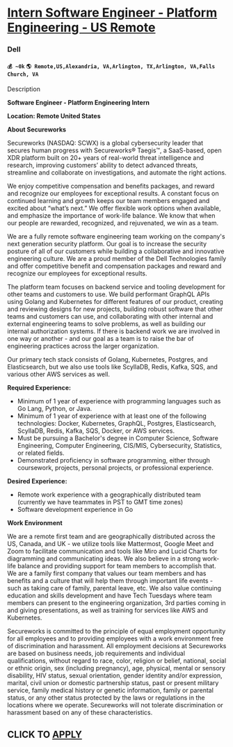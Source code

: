 # [Intern Software Engineer - Platform Engineering - US Remote](https://www.remotewlb.com/apply/intern-software-engineer-platform-engineering-us-remote)  
### Dell  
#### `💰 ~0k` `🌎 Remote,US,Alexandria, VA,Arlington, TX,Arlington, VA,Falls Church, VA`  

Description

**Software Engineer - Platform Engineering Intern**

 **Location: Remote United States**

 **About Secureworks**

Secureworks (NASDAQ: SCWX) is a global cybersecurity leader that secures human progress with Secureworks® Taegis™, a SaaS-based, open XDR platform built on 20+ years of real-world threat intelligence and research, improving customers’ ability to detect advanced threats, streamline and collaborate on investigations, and automate the right actions.

We enjoy competitive compensation and benefits packages, and reward and recognize our employees for exceptional results. A constant focus on continued learning and growth keeps our team members engaged and excited about “what’s next.” We offer flexible work options when available, and emphasize the importance of work-life balance. We know that when our people are rewarded, recognized, and rejuvenated, we win as a team.

We are a fully remote software engineering team working on the company's next generation security platform. Our goal is to increase the security posture of all of our customers while building a collaborative and innovative engineering culture. We are a proud member of the Dell Technologies family and offer competitive benefit and compensation packages and reward and recognize our employees for exceptional results.

The platform team focuses on backend service and tooling development for other teams and customers to use. We build performant GraphQL APIs using Golang and Kubernetes for different features of our product, creating and reviewing designs for new projects, building robust software that other teams and customers can use, and collaborating with other internal and external engineering teams to solve problems, as well as building our internal authorization systems. If there is backend work we are involved in one way or another - and our goal as a team is to raise the bar of engineering practices across the larger organization.

Our primary tech stack consists of Golang, Kubernetes, Postgres, and Elasticsearch, but we also use tools like ScyllaDB, Redis, Kafka, SQS, and various other AWS services as well.

**Required Experience:**

  * Minimum of 1 year of experience with programming languages such as Go Lang, Python, or Java.
  * Minimum of 1 year of experience with at least one of the following technologies: Docker, Kubernetes, GraphQL, Postgres, Elasticsearch, ScyllaDB, Redis, Kafka, SQS, Docker, or AWS services.
  * Must be pursuing a Bachelor's degree in Computer Science, Software Engineering, Computer Engineering, CIS/MIS, Cybersecurity, Statistics, or related fields.
  * Demonstrated proficiency in software programming, either through coursework, projects, personal projects, or professional experience.

 **Desired Experience:**

  * Remote work experience with a geographically distributed team (currently we have teammates in PST to GMT time zones)
  * Software development experience in Go

 **Work Environment**

We are a remote first team and are geographically distributed across the US, Canada, and UK - we utilize tools like Mattermost, Google Meet and Zoom to facilitate communication and tools like Miro and Lucid Charts for diagramming and communicating ideas. We also believe in a strong work-life balance and providing support for team members to accomplish that. We are a family first company that values our team members and has benefits and a culture that will help them through important life events - such as taking care of family, parental leave, etc. We also value continuing education and skills development and have Tech Tuesdays where team members can present to the engineering organization, 3rd parties coming in and giving presentations, as well as training for services like AWS and Kubernetes.

Secureworks is committed to the principle of equal employment opportunity for all employees and to providing employees with a work environment free of discrimination and harassment. All employment decisions at Secureworks are based on business needs, job requirements and individual qualifications, without regard to race, color, religion or belief, national, social or ethnic origin, sex (including pregnancy), age, physical, mental or sensory disability, HIV status, sexual orientation, gender identity and/or expression, marital, civil union or domestic partnership status, past or present military service, family medical history or genetic information, family or parental status, or any other status protected by the laws or regulations in the locations where we operate. Secureworks will not tolerate discrimination or harassment based on any of these characteristics.

  
## CLICK TO [APPLY](https://www.remotewlb.com/apply/intern-software-engineer-platform-engineering-us-remote)

